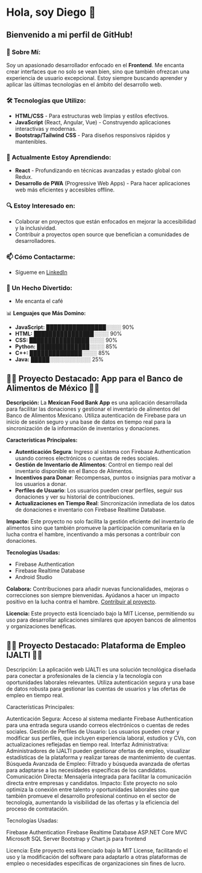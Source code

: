 # Hola, soy Diego 👋

## Bienvenido a mi perfil de GitHub!

### 🚀 Sobre Mí:
Soy un apasionado desarrollador enfocado en el **Frontend**. Me encanta crear interfaces que no solo se vean bien, sino que también ofrezcan una experiencia de usuario excepcional. Estoy siempre buscando aprender y aplicar las últimas tecnologías en el ámbito del desarrollo web.

### 🛠️ Tecnologías que Utilizo:
- **HTML/CSS** - Para estructuras web limpias y estilos efectivos.
- **JavaScript** (React, Angular, Vue) - Construyendo aplicaciones interactivas y modernas.
- **Bootstrap/Tailwind CSS** - Para diseños responsivos rápidos y mantenibles.

### 🌱 Actualmente Estoy Aprendiendo:
- **React** - Profundizando en técnicas avanzadas y estado global con Redux.
- **Desarrollo de PWA** (Progressive Web Apps) - Para hacer aplicaciones web más eficientes y accesibles offline.

### 🔍 Estoy Interesado en:
- Colaborar en proyectos que están enfocados en mejorar la accesibilidad y la inclusividad.
- Contribuir a proyectos open source que benefician a comunidades de desarrolladores.

### 📫 Cómo Contactarme:
- Sígueme en [LinkedIn](https://linkedin.com/in/tu-linkedin)

### 🌟 Un Hecho Divertido:
- Me encanta el café 

📊 **Lenguajes que Más Domino:**

- **JavaScript:** ████████████████░░░░ 90%
- **HTML:** ████████████████░░░░ 90%
- **CSS:** ████████████████░░░░ 90%
- **Python:** ██████████████░░░░ 85%
- **C++:** ██████████████░░░░ 85%
- **Java:** █████░░░░░░░░░░░ 25%


## 🌟🌮 Proyecto Destacado: App para el Banco de Alimentos de México 📲🎉

**Descripción:**
La **Mexican Food Bank App** es una aplicación desarrollada para facilitar las donaciones y gestionar el inventario de alimentos del Banco de Alimentos Mexicano. Utiliza autenticación de Firebase para un inicio de sesión seguro y una base de datos en tiempo real para la sincronización de la información de inventarios y donaciones.

**Características Principales:**
- **Autenticación Segura**: Ingreso al sistema con Firebase Authentication usando correos electrónicos o cuentas de redes sociales.
- **Gestión de Inventario de Alimentos**: Control en tiempo real del inventario disponible en el Banco de Alimentos.
- **Incentivos para Donar**: Recompensas, puntos o insignias para motivar a los usuarios a donar.
- **Perfiles de Usuario**: Los usuarios pueden crear perfiles, seguir sus donaciones y ver su historial de contribuciones.
- **Actualizaciones en Tiempo Real**: Sincronización inmediata de los datos de donaciones e inventario con Firebase Realtime Database.

**Impacto:**
Este proyecto no solo facilita la gestión eficiente del inventario de alimentos sino que también promueve la participación comunitaria en la lucha contra el hambre, incentivando a más personas a contribuir con donaciones.

**Tecnologías Usadas:**
- Firebase Authentication
- Firebase Realtime Database
- Android Studio

**Colabora:**
Contribuciones para añadir nuevas funcionalidades, mejoras o correcciones son siempre bienvenidas. Ayúdanos a hacer un impacto positivo en la lucha contra el hambre. [Contribuir al proyecto](https://github.com/Gemini284/Android_project).

**Licencia:**
Este proyecto está licenciado bajo la MIT License, permitiendo su uso para desarrollar aplicaciones similares que apoyen bancos de alimentos y organizaciones benéficas.

##  🌟🌐 Proyecto Destacado: Plataforma de Empleo IJALTI 📲🎉
Descripción: La aplicación web IJALTI es una solución tecnológica diseñada para conectar a profesionales de la ciencia y la tecnología con oportunidades laborales relevantes. Utiliza autenticación segura y una base de datos robusta para gestionar las cuentas de usuarios y las ofertas de empleo en tiempo real.

Características Principales:

Autenticación Segura: Acceso al sistema mediante Firebase Authentication para una entrada segura usando correos electrónicos o cuentas de redes sociales.
Gestión de Perfiles de Usuario: Los usuarios pueden crear y modificar sus perfiles, que incluyen experiencia laboral, estudios y CVs, con actualizaciones reflejadas en tiempo real.
Interfaz Administrativa: Administradores de IJALTI pueden gestionar ofertas de empleo, visualizar estadísticas de la plataforma y realizar tareas de mantenimiento de cuentas.
Búsqueda Avanzada de Empleo: Filtrado y búsqueda avanzada de ofertas para adaptarse a las necesidades específicas de los candidatos.
Comunicación Directa: Mensajería integrada para facilitar la comunicación directa entre empresas y candidatos.
Impacto: Este proyecto no solo optimiza la conexión entre talento y oportunidades laborales sino que también promueve el desarrollo profesional continuo en el sector de tecnología, aumentando la visibilidad de las ofertas y la eficiencia del proceso de contratación.

Tecnologías Usadas:

Firebase Authentication
Firebase Realtime Database
ASP.NET Core MVC
Microsoft SQL Server
Bootstrap y Chart.js para frontend

Licencia: Este proyecto está licenciado bajo la MIT License, facilitando el uso y la modificación del software para adaptarlo a otras plataformas de empleo o necesidades específicas de organizaciones sin fines de lucro.
